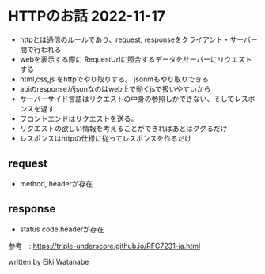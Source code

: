 # HTTPのお話 2022-11-17

- httpとは通信のルールであり、request, responseをクライアント・サーバー間で行われる
- webを表示する際に RequestUrlに照合するデータをサーバーにリクエストする
- html,css,js をhttpでやり取りする。 jsonmもやり取りできる
- apiのresponseがjsonなのはweb上で動くjsで扱いやすいから
- サーバーサイド言語はリクエストの中身の参照しかできない、そしてレスポンスを返す
- フロントエンドはリクエストを送る。
- リクエストの欲しい情報を考えることができればあとはググるだけ
- レスポンスはhttpの仕様に従ってレスポンスを作るだけ


## request

- method, headerが存在

## response
- status code,headerが存在






参考　: https://triple-underscore.github.io/RFC7231-ja.html

written by Eiki Watanabe
